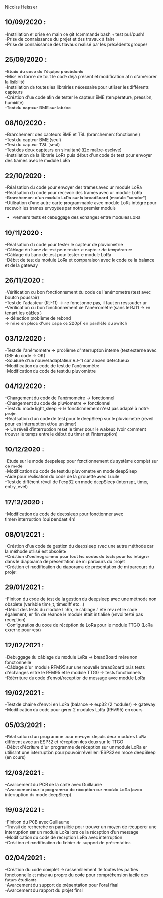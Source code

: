 Nicolas Heissler

10/09/2020 :
- 
-Installation et prise en main de git (commande bash + test pull/push)  
-Prise de connaissance du projet et des travaux à faire  
-Prise de connaissance des travaux réalisé par les précédents groupes      

25/09/2020 :
- 
-Etude du code de l'équipe précèdente  
-Mise en forme de tout le code déjà présent et modification afin d'améliorer la lisibilité  
-Installation de toutes les librairies nécessaire pour utiliser les différents capteurs  
-Création d'un code afin de tester le capteur BME (température, pression, humidité)  
-Test du capteur BME sur labdec  

08/10/2020 :
-
-Branchement des capteurs BME et TSL (branchement fonctionnel)  
-Test du capteur BME (seul)  
-Test du capteur TSL (seul)  
-Test des deux capteurs en simultané (i2c maître-esclave)  
-Installation de la librarie LoRa puis début d'un code de test pour envoyer des trames avec le module LoRa  

22/10/2020 :
-
-Réalisation du code pour envoyer des trames avec un module LoRa  
-Réalisation du code pour recevoir des trames avec un module LoRa  
-Branchement d'un module LoRa sur la breadBoard (module "sender")  
-Utilisation d'une autre carte programmable avec module LoRa intégré pour recevoir les trames envoyées par notre premier module  
- Premiers tests et debuggage des échanges entre modules LoRa  

19/11/2020 :
-
-Réalisation du code pour tester le capteur de pluviometrie  
-Câblage du banc de test pour tester le capteur de température  
-Câblage du banc de test pour tester le module LoRa  
-Début de test du module LoRa et comparaison avec le code de la balance et de la gateway  

26/11/2020 :
-
-Vérification du bon fonctionnement du code de l'anémometre (test avec bouton poussoir)  
-Test de l'adapteur (RJ-11) -> ne fonctionne pas, il faut en ressouder un  
-Vérification du bon fonctionnement de l'anémomètre (sans le RJ11 -> en tenant les câbles )  
-> détection problème de rebond  
-> mise en place d'une capa de 220pF en parallèle du switch  

03/12/2020 :
-
-Test de l'anémometre -> problème d'interruption interne (test externe avec GBF du code -> OK)  
-Soudure d'un nouvel adaptateur RJ-11 car ancien défectueux  
-Modification du code de test de l'anémomètre  
-Modification du code de test du pluviomètre  

04/12/2020 :
-
-Changement du code de l'anémometre -> fonctionnel  
-Changement du code de pluviometre -> fonctionnel  
-Test du mode light_sleep -> le fonctionnement n'est pas adapté à notre projet  
-Réalisation d'un code de test pour le deepSleep sur le pluviometre (reveil pour les interruption et/ou un timer)  
-> Un réveil d'interruption reset le timer pour le wakeup (voir comment trouver le temps entre le début du timer et l'interruption)  

10/12/2020 :
-
-Etude sur le mode deepsleep pour fonctionnement du système complet sur ce mode  
-Modification du code de test du pluviometre en mode deepSleep  
-Aide pour réalisation du code de la girouette avec Lucile  
-Test de différent réveil de l'esp32 en mode deepSleep (interrupt, timer, entryLevel)  

17/12/2020 :
-
-Modification du code de deepsleep pour fonctionner avec timer+interruption (oui pendant 4h)  

08/01/2021 :
-
-Création d'un code de gestion du deepsleep avec une autre méthode car la méthode utilisé est obsolète  
-Création d'ordinogramme pour tout les codes de tests pour les intégrer dans le diaporama de présentation de mi parcours du projet  
-Création et modification du diaporama de présentation de mi parcours du projet  

29/01/2021 :
-
-Finition du code de test de la gestion du deepsleep avec une méthode non obsolete (variable time_t, timediff etc...)  
-Début des tests du module LoRa, le câblage à été revu et le code également, en fin de séance le module était initialisé (envoi testé pas reception)  
-Configuration du code de récéption de LoRa pour le module TTGO (LoRa externe pour test)  

12/02/2021 :
-
-Debuggage du câblage du module LoRa -> breadBoard mère non fonctionnelle  
-Câblage d'un module RFM95 sur une nouvelle breadBoard puis tests d'échanges entre le RFM95 et le module TTGO -> tests fonctionnels  
-Réécriture du code d'envoi/reception de message avec module LoRa  

19/02/2021 :
-
-Test de chaine d'envoi en LoRa (balance -> esp32 (2 modules) -> gateway  
-Modification du code pour gérer 2 modules LoRa (RFM95) en cours  

05/03/2021 :
-
-Réalisation d'un programme pour envoyer depuis deux modules LoRa différent avec un ESP32 et réception des deux sur le TTGO  
-Début d'écriture d'un programme de réception sur un module LoRa en utilisant une interruption pour pouvoir réveiller l'ESP32 en mode deepSleep (en cours)  

12/03/2021 :
-
-Avancement du PCB de la carte avec Guillaume  
-Avancement sur le programme de réception sur module LoRa (avec interruption du mode deepSleep)  

19/03/2021 :
-
-Finition du PCB avec Guillaume  
-Travail de recherche en parrallèle pour trouver un moyen de récuperer une interruption sur un module LoRa lors de la réception d'un message  
-Modification du code de reception LoRa avec interruption  
-Création et modification du fichier de support de présentation  

02/04/2021 :
-
-Création du code complet -> rassemblement de toutes les parties fonctionnelle et mise au propre du code pour compréhension facile des futurs étudiants  
-Avancement du support de présentation pour l'oral final  
-Avancement du rapport du projet final  

